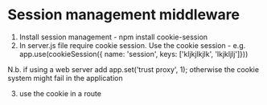 Session management middleware
==============================

1. Install session management - npm install cookie-session
2. In server.js file require cookie session.  Use the cookie session - e.g. app.use(cookieSession({ name: 'session', keys: ['kljkjlkjlk', 'lkjkljlj']}))

N.b. if using a web server add app.set('trust proxy', 1); otherwise the cookie system might fail in the application

3. use the cookie in a route
